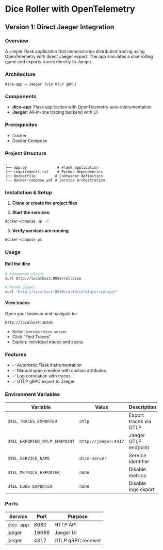 # Dice Roller with OpenTelemetry

## Version 1: Direct Jaeger Integration

### Overview
A simple Flask application that demonstrates distributed tracing using OpenTelemetry with direct Jaeger export. The app simulates a dice rolling game and exports traces directly to Jaeger.

### Architecture
```
dice-app → Jaeger (via OTLP gRPC)
```

### Components
- **dice-app**: Flask application with OpenTelemetry auto-instrumentation
- **Jaeger**: All-in-one tracing backend with UI

### Prerequisites
- Docker
- Docker Compose

### Project Structure
```
.
├── app.py              # Flask application
├── requirements.txt    # Python dependencies
├── Dockerfile         # Container definition
└── docker-compose.yml # Service orchestration
```

### Installation & Setup

1. **Clone or create the project files**

2. **Start the services**:
```bash
docker-compose up -d
```

3. **Verify services are running**:
```bash
docker-compose ps
```

### Usage

#### Roll the dice
```bash
# Anonymous player
curl http://localhost:8080/rolldice

# Named player
curl "http://localhost:8080/rolldice?player=iplayer"
```

#### View traces
Open your browser and navigate to:
```
http://localhost:16686
```
- Select service: `dice-server`
- Click "Find Traces"
- Explore individual traces and spans

### Features
- ✅ Automatic Flask instrumentation
- ✅ Manual span creation with custom attributes
- ✅ Log correlation with traces
- ✅ OTLP gRPC export to Jaeger

### Environment Variables

| Variable | Value | Description |
|----------|-------|-------------|
| `OTEL_TRACES_EXPORTER` | `otlp` | Export traces via OTLP |
| `OTEL_EXPORTER_OTLP_ENDPOINT` | `http://jaeger:4317` | Jaeger OTLP endpoint |
| `OTEL_SERVICE_NAME` | `dice-server` | Service identifier |
| `OTEL_METRICS_EXPORTER` | `none` | Disable metrics |
| `OTEL_LOGS_EXPORTER` | `none` | Disable logs export |

### Ports

| Service | Port | Purpose |
|---------|------|---------|
| dice-app | 8080 | HTTP API |
| jaeger | 16686 | Jaeger UI |
| jaeger | 4317 | OTLP gRPC receiver |
